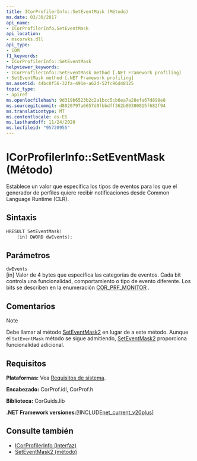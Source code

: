 ```yaml
---
title: ICorProfilerInfo::SetEventMask (Método)
ms.date: 03/30/2017
api_name:
- ICorProfilerInfo.SetEventMask
api_location:
- mscorwks.dll
api_type:
- COM
f1_keywords:
- ICorProfilerInfo::SetEventMask
helpviewer_keywords:
- ICorProfilerInfo::SetEventMask method [.NET Framework profiling]
- SetEventMask method [.NET Framework profiling]
ms.assetid: 44bc0f56-32fa-491e-a62d-52fc96d48125
topic_type:
- apiref
ms.openlocfilehash: 9d319b6523b2c2a1bcc5cb6ea7a28efa67d898e8
ms.sourcegitcommit: d8020797a6657d0fbbdff362b80300815f682f94
ms.translationtype: MT
ms.contentlocale: es-ES
ms.lasthandoff: 11/24/2020
ms.locfileid: "95720955"
---
```

# <a name="icorprofilerinfoseteventmask-method"></a>ICorProfilerInfo::SetEventMask (Método)

Establece un valor que especifica los tipos de eventos para los que el generador de perfiles quiere recibir notificaciones desde Common Language Runtime (CLR).  
  
## <a name="syntax"></a>Sintaxis  
  
```cpp  
HRESULT SetEventMask(  
    [in] DWORD dwEvents);  
```  
  
## <a name="parameters"></a>Parámetros  

 `dwEvents`  
 [in] Valor de 4 bytes que especifica las categorías de eventos. Cada bit controla una funcionalidad, comportamiento o tipo de evento diferente. Los bits se describen en la enumeración [COR_PRF_MONITOR](cor-prf-monitor-enumeration.md) .  
  
## <a name="remarks"></a>Comentarios  
  
> [!NOTE]
> Debe llamar al método [SetEventMask2](icorprofilerinfo5-seteventmask2-method.md) en lugar de a este método. Aunque el `SetEventMask` método se sigue admitiendo, [SetEventMask2](icorprofilerinfo5-seteventmask2-method.md) proporciona funcionalidad adicional.  
  
## <a name="requirements"></a>Requisitos  

 **Plataformas:** Vea [Requisitos de sistema](../../get-started/system-requirements.md).  
  
 **Encabezado:** CorProf.idl, CorProf.h  
  
 **Biblioteca:** CorGuids.lib  
  
 **.NET Framework versiones:**[!INCLUDE[net_current_v20plus](../../../../includes/net-current-v20plus-md.md)]  
  
## <a name="see-also"></a>Consulte también

- [ICorProfilerInfo (Interfaz)](icorprofilerinfo-interface.md)
- [SetEventMask2 (método)](icorprofilerinfo5-seteventmask2-method.md)

